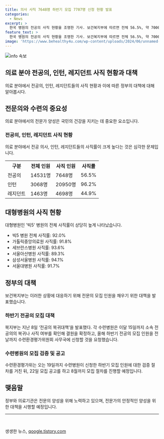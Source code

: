 ```yaml
---
title: 의사 사직 7648명 하반기 모집 7707명 신청 현황 발표
categories:
  - News
excerpt: >
  한국 병원의 전공의 사직 현황을 조명한 기사. 보건복지부에 따르면 전체 56.5%, 약 7000명의 전공의가 사직했으며, 빅5 대형병원의 경우 90% 이상이 사직 처리됐다. 인턴과 레지던트 사직 비율 또한 높은데, 이는 수련을 시작하지 않았기 때문으로 분석된다. 복지부는 하반기 전공의 모집 인원 신청을 요청하고, 복귀를 돕기 위해 수련 특례를 적용할 것이라 밝혔다. 전공의들에게 복귀해 수련을 이어나가도록 요청했다.
feature_text: >
  한국 병원의 전공의 사직 현황을 조명한 기사. 보건복지부에 따르면 전체 56.5%, 약 7000명의 전공의가 사직했으며, 빅5 대형병원의 경우 90% 이상이 사직 처리됐다. 인턴과 레지던트 사직 비율 또한 높은데, 이는 수련을 시작하지 않았기 때문으로 분석된다. 복지부는 하반기 전공의 모집 인원 신청을 요청하고, 복귀를 돕기 위해 수련 특례를 적용할 것이라 밝혔다. 전공의들에게 복귀해 수련을 이어나가도록 요청했다.
image: 'https://www.behealthy4u.com/wp-content/uploads/2024/06/unnamed-file.png'
---
```


<p><img src="https://www.behealthy4u.com/wp-content/uploads/2024/06/unnamed-file.png" alt="info 속보" /></p>

<h2>의료 분야 전공의, 인턴, 레지던트 사직 현황과 대책</h2>

<p data-ke-size="size16">의료 분야에서 전공의, 인턴, 레지던트들의 사직 현황과 이에 따른 정부의 대책에 대해 알아봅시다.</p>

<h2 data-ke-size="size26">전문의와 수련의 중요성</h2>

<p data-ke-size="size16">의료 분야에서의 전문가 양성은 국민의 건강을 지키는 데 중요한 요소입니다.</p>

<h3>전공의, 인턴, 레지던트 사직 현황</h3>

<p data-ke-size="size16">의료 분야에서 전공 의사, 인턴, 레지던트들의 사직률이 크게 높다는 것은 심각한 문제입니다.</p>

<table>
  <tr>
    <th>구분</th>
    <th>전체 인원</th>
    <th>사직 인원</th>
    <th>사직률</th>
  </tr>
  <tr>
    <td>전공의</td>
    <td>14531명</td>
    <td>7648명</td>
    <td>56.5%</td>
  </tr>
  <tr>
    <td>인턴</td>
    <td>3068명</td>
    <td>20950명</td>
    <td>96.2%</td>
  </tr>
  <tr>
    <td>레지던트</td>
    <td>1463명</td>
    <td>4698명</td>
    <td>44.9%</td>
  </tr>
</table>

<h2>대형병원의 사직 현황</h2>

<p data-ke-size="size16">대형병원인 '빅5' 병원의 전체 사직률이 상당히 높게 나타났습니다.</p>

<ul>
  <li>빅5 병원 전체 사직률: 92.0%</li>
  <li>가톨릭중앙의료원 사직률: 91.8%</li>
  <li>세브란스병원 사직률: 93.6%</li>
  <li>서울아산병원 사직률: 89.3%</li>
  <li>삼성서울병원 사직률: 94.1%</li>
  <li>서울대병원 사직률: 91.7%</li>
</ul>

<h2>정부의 대책</h2>

<p data-ke-size="size16">보건복지부는 이러한 상황에 대응하기 위해 전문의 모집 인원을 채우기 위한 대책을 발표했습니다.</p>

<h3>하반기 전공의 모집 대책</h3>

<p data-ke-size="size16">복지부는 지난 8일 ‘전공의 복귀대책’을 발표했다. 각 수련병원은 이달 15일까지 소속 전공의의 복귀나 사직 여부를 확인해 결원을 확정하고, 올해 하반기 전공의 모집 인원을 전날까지 수련환경평가위원회 사무국에 신청할 것을 요청했습니다.</p>

<h3>수련병원의 모집 검증 및 공고</h3>

<p data-ke-size="size16">수련환경평가위는 오는 19일까지 수련병원이 신청한 하반기 모집 인원에 대한 검증 절차를 거친 뒤, 22일 모집 공고를 하고 8월까지 모집 절차를 진행할 예정입니다.</p>

<h2>맺음말</h2>

<p data-ke-size="size16">정부와 의료기관은 전문의 양성을 위해 노력하고 있으며, 전문가의 안정적인 양성을 위한 대책을 시행할 예정입니다.</p>

<hr>

<p data-ke-size="size16">&nbsp;</p>
생생한 뉴스, <a href="https://qoogle.tistory.com" rel="dofollow">qoogle.tistory.com</a>


